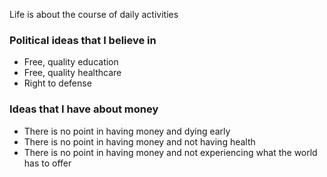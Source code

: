Life is about the course of daily activities

### Political ideas that I believe in
- Free, quality education
- Free, quality healthcare
- Right to defense

### Ideas that I have about money
- There is no point in having money and dying early
- There is no point in having money and not having health
- There is no point in having money and not experiencing what the world has to offer